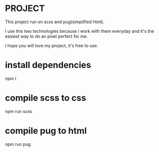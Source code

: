 # PROJECT

This project run on scss and pug(simplified html).

I use this two technologies because i work with them everyday and it's the easiest way to do an pixel perfect for me.

I hope you will love my project, it's free to use.


# install dependencies

npm i

# compile scss to css

npm run scss

# compile pug to html

npm run pug

